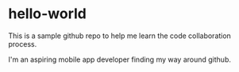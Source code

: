 # hello-world
This is a sample github repo to help me learn the code collaboration process.

I'm an aspiring mobile app developer finding my way around github. 
